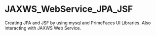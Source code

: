 # JAXWS_WebService_JPA_JSF
Creating JPA and JSF by using mysql and PrimeFaces UI Libraries. Also interacting with JAXWS Web Service.
